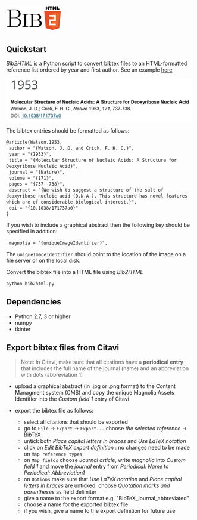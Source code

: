 # ![](docs/source/_static/logo.png)

## Quickstart

*Bib2HTML* is a Python script to convert bibtex files to an HTML-formatted reference list ordered by year and first author. See an example [here](https://fdsteffen.github.io/bib2html)

<a href="https://fdsteffen.github.io/bib2html"><img src="docs/source/_static/Watson.png" width=500px></a>

The bibtex entries should be formatted as follows:
```
@article{Watson.1953,
 author = "{Watson, J. D. and Crick, F. H. C.}",
 year = "{1953}",
 title = "{Molecular Structure of Nucleic Acids: A Structure for Deoxyribose Nucleic Acid}",
 journal = "{Nature}",
 volume = "{171}",
 pages = "{737--738}",
 abstract = "{We wish to suggest a structure of the salt of deoxyribose nucleic acid (D.N.A.). This structure has novel features which are of considerable biological interest.}",
 doi = "{10.1038/171737a0}"
}
```

If you wish to include a graphical abstract then the following key should be specified in addition:
```
 magnolia = "{uniqueImageIdentifier}",
```
The `uniqueImageIdentifier` should point to the location of the image on a file server or on the local disk.

Convert the bibtex file into a HTML file using *Bib2HTML*
```
python bib2html.py
```


## Dependencies
- Python 2.7, 3 or higher
- numpy
- tkinter

## Export bibtex files from Citavi

> Note: In Citavi, make sure that all citations have a **periodical entry** that includes the full name of the journal (name) and an abbreviation with dots (abbreviation 1)

- upload a graphical abstract (in .jpg or .png format) to the Content Managment system (CMS) and copy the unique Magnolia Assets Identifier into the *Custom field 1* entry of Citavi
- export the bibtex file as follows:

  * select all citations that should be exported
  * go to ``File`` → ``Export`` → ``Export...`` choose *the selected reference* → BibTeX
  * untick both *Place capital letters in braces* and *Use LaTeX notation*
  * click on *Edit BibTeX export definition* : no changes need to be made on ``Map reference types``
  * on ``Map fields`` choose *Journal article*, write *magnolia* into *Custom field 1* and move the *journal* entry from *Periodical: Name* to *Periodical: Abbreviation1*
  * on ``Options`` make sure that *Use LaTeX notation* and *Place capital letters in braces* are unticked; choose *Quotation marks and parentheses* as field delimiter
  * give a name to the export format e.g. "BibTeX_journal_abbreviated"
  * choose a name for the exported bibtex file
  * if you wish, give a name to the export definition for future use
